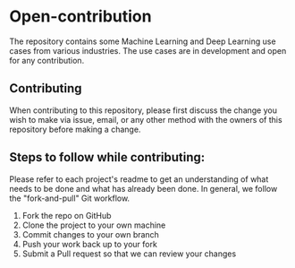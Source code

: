 # Open-contribution
The repository contains some Machine Learning and Deep Learning use cases from various industries. The use cases are in development and open for any contribution. 

## Contributing

When contributing to this repository, please first discuss the change you wish to make via issue, email, or any other method with the owners of this repository before making a change.

## Steps to follow while contributing:
Please refer to each project's readme to get an understanding of what needs to be done and what has already been done. In general, we follow the "fork-and-pull" Git workflow.

1. Fork the repo on GitHub
2. Clone the project to your own machine
3. Commit changes to your own branch
4. Push your work back up to your fork
5. Submit a Pull request so that we can review your changes

